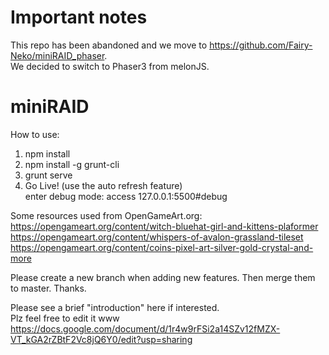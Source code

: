 # Important notes

This repo has been abandoned and we move to https://github.com/Fairy-Neko/miniRAID_phaser.  
We decided to switch to Phaser3 from melonJS.

# miniRAID

How to use:  
1. npm install  
2. npm install -g grunt-cli  
3. grunt serve  
4. Go Live! (use the auto refresh feature)  
enter debug mode: access 127.0.0.1:5500#debug  
  
  
Some resources used from OpenGameArt.org:  
https://opengameart.org/content/witch-bluehat-girl-and-kittens-plaformer  
https://opengameart.org/content/whispers-of-avalon-grassland-tileset  
https://opengameart.org/content/coins-pixel-art-silver-gold-crystal-and-more  
  
  
Please create a new branch when adding new features. Then merge them to master. Thanks.  
  
  
Please see a brief "introduction" here if interested.  
Plz feel free to edit it www  
https://docs.google.com/document/d/1r4w9rFSi2a14SZv12fMZX-VT_kGA2rZBtF2Vc8jQ6Y0/edit?usp=sharing  
